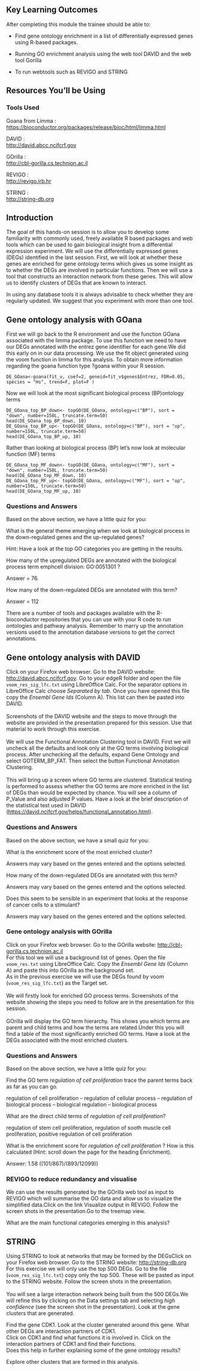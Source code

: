 Key Learning Outcomes
---------------------

After completing this module the trainee should be able to:

-   Find gene ontology enrichment in a list of differentially expressed
    genes using R-based packages.

-   Running GO enrichment analysis using the web tool DAVID and the web
    tool Gorilla

-   To run webtools such as REVIGO and STRING

Resources You’ll be Using
-------------------------

### Tools Used

Goana from Limma
:   \
    <https://bioconductor.org/packages/release/bioc/html/limma.html>

DAVID
:   \
    <http://david.abcc.ncifcrf.gov>

GOrilla
:   \
    <http://cbl-gorilla.cs.technion.ac.il>

REVIGO
:   \
    <http://revigo.irb.hr>

STRING
:   \
    <http://string-db.org>

Introduction
------------

The goal of this hands-on session is to allow you to develop some
familiarity with commonly used, freely available R based packages and
web tools which can be used to gain biological insight from a
differential expression experiment. We will use the differentially
expressed genes (DEGs) identified in the last session. First, we will
look at whether these genes are enriched for gene ontology terms which
gives us some insight as to whether the DEGs are involved in particular
functions. Then we will use a tool that constructs an interaction
network from these genes. This will allow us to identify clusters of
DEGs that are known to interact.

In using any database tools it is always advisable to check whether they
are regularly updated. We suggest that you experiment with more than one
tool.

Gene ontology analysis with GOana
---------------------------------

First we will go back to the R environment and use the function GOana
associated with the limma package. To use this function we need to have
our DEGs annotated with the entrez gene identifier for each gene.We did
this early on in our data processing. We use the fit object generated
using the voom function in limma for this analysis. To obtain more
information regarding the goana function type ?goana within your R
session.

    DE_GOana<-goana(fit_v, coef=2, geneid=fit_v$genes$Entrez, FDR=0.05, species = "Hs", trend=F, plot=F )

Now we will look at the most significant biological process (BP)ontology
terms

    DE_GOana_top_BP_down<- topGO(DE_GOana, ontology=c("BP"), sort = "down", number=150L, truncate.term=50)
    head(DE_GOana_top_BP_down, 10)
    DE_GOana_top_BP_up<- topGO(DE_GOana, ontology=c("BP"), sort = "up", number=150L, truncate.term=50)
    head(DE_GOana_top_BP_up, 10)

Rather than looking at biological process (BP) let’s now look at
molecular function (MF) terms

    DE_GOana_top_MF_down<- topGO(DE_GOana, ontology=c("MF"), sort = "down", number=150L, truncate.term=50)
    head(DE_GOana_top_MF_down, 10)
    DE_GOana_top_MF_up<- topGO(DE_GOana, ontology=c("MF"), sort = "up", number=150L, truncate.term=50)
    head(DE_GOana_top_MF_up, 10)

### Questions and Answers

Based on the above section, we have a little quiz for you:

What is the general theme emerging when we look at biological process in
the down-regulated genes and the up-regulated genes?

Hint: Have a look at the top GO categories you are getting in the
results.

How many of the upregulated DEGs are annotated with the biological
process term emphcell division: GO:0051301 ?

Answer = 76.

How many of the down-regulated DEGs are annotated with this term?

Answer = 112

There are a number of tools and packages available with the
R-bioconductor repositories that you can use with your R code to run
ontologies and pathway analysis. Remember to marry up the annotation
versions used to the annotation database versions to get the correct
annotations.

Gene ontology analysis with DAVID
---------------------------------

Click on your Firefox web browser. Go to the DAVID website:
<http://david.abcc.ncifcrf.gov>. Go to your edgeR folder and open the
file `voom_res_sig_lfc.txt` using LibreOffice Calc. For the separator
options in LibreOffice Calc choose *Separated by tab*. Once you have
opened this file copy the *Ensembl Gene Ids* (Column A). This list can
then be pasted into DAVID.\
\
Screenshots of the DAVID website and the steps to move through the
website are provided in the presentation prepared for this session. Use
that material to work through this exercise.\
\
We will use the Functional Annotation Clustering tool in DAVID. First we
will uncheck all the defaults and look only at the GO terms involving
biological process. After unchecking all the defaults, expand Gene
Ontology and select GOTERM\_BP\_FAT. Then select the button Functional
Annotation Clustering.\
\
This will bring up a screen where GO terms are clustered. Statistical
testing is performed to assess whether the GO terms are more enriched in
the list of DEGs than would be expected by chance. You will see a column
of P\_Value and also adjusted P values. Have a look at the brief
description of the statistical test used in DAVID
(<https://david.ncifcrf.gov/helps/functional_annotation.html>).

### Questions and Answers

Based on the above section, we have a small quiz for you:

What is the enrichment score of the most enriched cluster?

Answers may vary based on the genes entered and the options selected.

How many of the down-regulated DEGs are annotated with this term?

Answers may vary based on the genes entered and the options selected.

Does this seem to be sensible in an experiment that looks at the
response of cancer cells to a stimulant?

Answers may vary based on the genes entered and the options selected.

### Gene ontology analysis with GOrilla

Click on your Firefox web browser. Go to the GOrilla website:
<http://cbl-gorilla.cs.technion.ac.il>\
For this tool we will use a background list of genes. Open the file
`voom_res.txt` using LibreOffice Calc. Copy the *Ensembl Gene Ids*
(Column A) and paste this into GOrilla as the background set.\
As in the previous exercise we will use the DEGs found by voom
(`voom_res_sig_lfc.txt`) as the Target set.\
\
We will firstly look for enriched GO process terms. Screenshots of the
website showing the steps you need to follow are in the presentation for
this session.\
\
GOrilla will display the GO term hierarchy. This shows you which terms
are parent and child terms and how the terms are related.Under this you
will find a table of the most significantly enriched GO terms. Have a
look at the DEGs associated with the most enriched clusters.

### Questions and Answers

Based on the above section, we have a little quiz for you:

Find the GO term *regulation of cell proliferation* trace the parent
terms back as far as you can go.

regulation of cell proliferation – regulation of cellular process –
regulation of biological process – biological regulation – biological
process

What are the direct child terms of *regulation of cell proliferation*?

regulation of stem cell proliferation, regulation of sooth muscle cell
proliferation, positive regulation of cell proliferation

What is the enrichment score for *regulation of cell proliferation* ?
How is this calculated (Hint: scroll down the page for the heading
Enrichment).

Answer: 1.58 ((101/867)/(893/12099))

### REVIGO to reduce redundancy and visualise

We can use the results generated by the GOrilla web tool as input to
REVIGO which will summarise the GO data and allow us to visualize the
simplified data.Click on the link Visualize output in REViGO. Follow the
screen shots in the presentation.Go to the treemap view.

What are the main functional categories emerging in this analysis?

STRING
------

Using STRING to look at networks that may be formed by the DEGsClick on
your Firefox web browser. Go to the STRING website:
<http://string-db.org> For this exercise we will only use the top 500
DEGs. Go to the file (`voom_res_sig_lfc.txt`) copy only the top 500.
These will be pasted as input to the STRING website. Follow the screen
shots in the presentation.\
\
You will see a large interaction network being built from the 500
DEGs.We will refine this by clicking on the Data settings tab and
selecting *high confidence* (see the screen shot in the presentation).
Look at the gene clusters that are generated.

Find the gene CDK1. Look at the cluster generated around this gene. What
other DEGs are interaction partners of CDK1.\
Click on CDK1 and find what functions it is involved in. Click on the
interaction partners of CDK1 and find their functions.\
Does this help in further explaining some of the gene ontology results?

Explore other clusters that are formed in this analysis.
